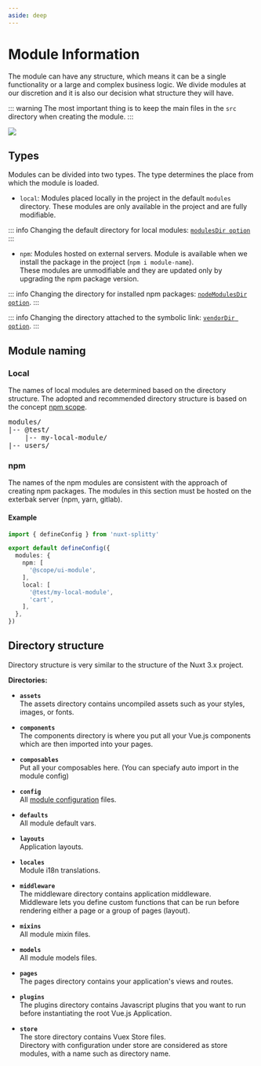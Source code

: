 ```yaml
---
aside: deep
---
```


# Module Information

The module can have any structure, which means it can be a single functionality or a large and complex business logic. We divide modules at our discretion and it is also our decision what structure they will have.

::: warning
The most important thing is to keep the main files in the <code>src</code> directory when creating the module.
:::

![](/images/content/module-info-whole-example-dir.jpg)

## Types

Modules can be divided into two types. The type determines the place from which the module is loaded.

- `local`: Modules placed locally in the project in the default `modules` directory. These modules are only available in the project and are fully modifiable.

::: info
  Changing the default directory for local modules: <a href="/guide/options#modulesdir"><code>modulesDir option</code></a>
:::


- `npm`: Modules hosted on external servers. Module is available when we install the package in the project (`npm i module-name`). <br>These modules are unmodifiable and they are updated only by upgrading the npm package version.

::: info
  Changing the directory for installed npm packages: <a href="/guide/options#nodemodulesdir"><code>nodeModulesDir option</code></a>.
:::

::: info
  Changing the directory attached to the symbolic link: <a href="/guide/options#vendordir"><code>vendorDir option</code></a>.
:::

## Module naming

### Local
The names of local modules are determined based on the directory structure. The adopted and recommended directory structure is based on the concept [npm scope](https://docs.npmjs.com/about-scopes).

<pre>
modules/
|-- @test/
    |-- my-local-module/
|-- users/
</pre>

### npm
The names of the npm modules are consistent with the approach of creating npm packages.
The modules in this section must be hosted on the exterbak server (npm, yarn, gitlab).


#### **Example**

```typescript [nuxt.config.ts]
import { defineConfig } from 'nuxt-splitty'

export default defineConfig({
  modules: {
    npm: [
      '@scope/ui-module',
    ],
    local: [
      '@test/my-local-module',
      'cart',
    ],
  },
})
```

## Directory structure

Directory structure is very similar to the structure of the Nuxt 3.x project.

<!-- If you want to change the default directory structure, you have to change it in the [VueMS options][vuems-dirs]. -->


**Directories:**

* **`assets`**<br>
    The assets directory contains uncompiled assets such as your styles, images, or fonts.

* **`components`**<br>
    The components directory is where you put all your Vue.js components which are then imported into your pages.

* **`composables`**<br>
    Put all your composables here. (You can speciafy auto import in the module config)

* **`config`**<br>
    All [module configuration][doc-config] files.

* **`defaults`**<br>
    All module default vars.

* **`layouts`**<br>
    Application layouts.

* **`locales`**<br>
    Module i18n translations.

* **`middleware`**<br>
    The middleware directory contains application middleware. <br>
    Middleware lets you define custom functions that can be run before rendering either a page or a group of pages (layout).

* **`mixins`**<br>
    All module mixin files.

* **`models`**<br>
    All module models files.

* **`pages`**<br>
    The pages directory contains your application's views and routes.

* **`plugins`**<br>
    The plugins directory contains Javascript plugins that you want to run before instantiating the root Vue.js Application.

* **`store`**<br>
    The store directory contains Vuex Store files.<br>
    Directory with configuration under store are considered as store modules, with a name such as directory name.


<!-- TODO correct link -->
[doc-config]: /guide/module/config#config-directory
